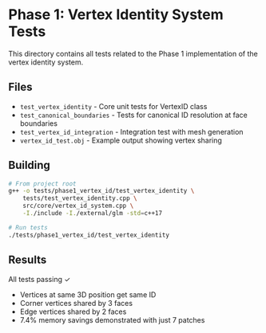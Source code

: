# Phase 1: Vertex Identity System Tests

This directory contains all tests related to the Phase 1 implementation of the vertex identity system.

## Files

- `test_vertex_identity` - Core unit tests for VertexID class
- `test_canonical_boundaries` - Tests for canonical ID resolution at face boundaries  
- `test_vertex_id_integration` - Integration test with mesh generation
- `vertex_id_test.obj` - Example output showing vertex sharing

## Building

```bash
# From project root
g++ -o tests/phase1_vertex_id/test_vertex_identity \
    tests/test_vertex_identity.cpp \
    src/core/vertex_id_system.cpp \
    -I./include -I./external/glm -std=c++17

# Run tests
./tests/phase1_vertex_id/test_vertex_identity
```

## Results

All tests passing ✓
- Vertices at same 3D position get same ID
- Corner vertices shared by 3 faces
- Edge vertices shared by 2 faces
- 7.4% memory savings demonstrated with just 7 patches